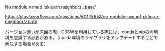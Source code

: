 No module named 'sklearn.neighbors._base'

https://stackoverflow.com/questions/60145652/no-module-named-sklearn-neighbors-base

バージョン違いが原因の際、CDSWを利用している際には、condaとpipの両環境を意識する必要がある。（conda環境のライブラリをアップデートすることで解決する場合がある）
